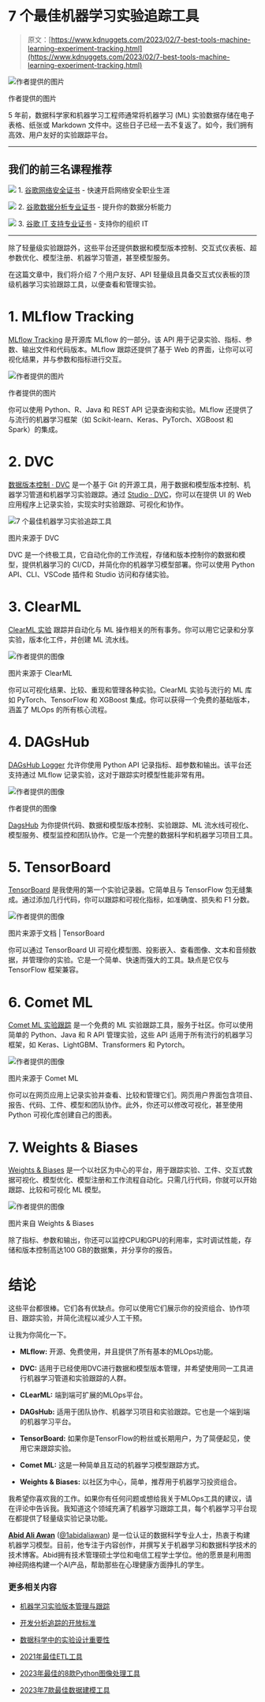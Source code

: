# 7 个最佳机器学习实验追踪工具

> 原文：[https://www.kdnuggets.com/2023/02/7-best-tools-machine-learning-experiment-tracking.html](https://www.kdnuggets.com/2023/02/7-best-tools-machine-learning-experiment-tracking.html)

![作者提供的图片](../Images/5ce6a07f0be2194017defafdb6289885.png)

作者提供的图片

5 年前，数据科学家和机器学习工程师通常将机器学习 (ML) 实验数据存储在电子表格、纸张或 Markdown 文件中。这些日子已经一去不复返了。如今，我们拥有高效、用户友好的实验跟踪平台。

* * *

## 我们的前三名课程推荐

![](../Images/0244c01ba9267c002ef39d4907e0b8fb.png) 1\. [谷歌网络安全证书](https://www.kdnuggets.com/google-cybersecurity) - 快速开启网络安全职业生涯

![](../Images/e225c49c3c91745821c8c0368bf04711.png) 2\. [谷歌数据分析专业证书](https://www.kdnuggets.com/google-data-analytics) - 提升你的数据分析能力

![](../Images/0244c01ba9267c002ef39d4907e0b8fb.png) 3\. [谷歌 IT 支持专业证书](https://www.kdnuggets.com/google-itsupport) - 支持你的组织 IT

* * *

除了轻量级实验跟踪外，这些平台还提供数据和模型版本控制、交互式仪表板、超参数优化、模型注册、机器学习管道，甚至模型服务。

在这篇文章中，我们将介绍 7 个用户友好、API 轻量级且具备交互式仪表板的顶级机器学习实验跟踪工具，以便查看和管理实验。

# 1\. MLflow Tracking

[MLflow Tracking](https://mlflow.org/docs/latest/tracking.html) 是开源库 MLflow 的一部分。该 API 用于记录实验、指标、参数、输出文件和代码版本。MLflow 跟踪还提供了基于 Web 的界面，让你可以可视化结果，并与参数和指标进行交互。

![作者提供的图片](../Images/9455f7b370d03537468311b6e3cd7e1e.png)

作者提供的图片

你可以使用 Python、R、Java 和 REST API 记录查询和实验。MLflow 还提供了与流行的机器学习框架（如 Scikit-learn、Keras、PyTorch、XGBoost 和 Spark）的集成。

# 2\. DVC

[数据版本控制 · DVC](https://dvc.org/) 是一个基于 Git 的开源工具，用于数据和模型版本控制、机器学习管道和机器学习实验跟踪。通过 [Studio · DVC](https://dvc.org/doc/studio)，你可以在提供 UI 的 Web 应用程序上记录实验，实现实时实验跟踪、可视化和协作。

![7 个最佳机器学习实验追踪工具](../Images/1c298af3e1945cc744bd877906fd6dff.png)

图片来源于 DVC

DVC 是一个终极工具，它自动化你的工作流程，存储和版本控制你的数据和模型，提供机器学习的 CI/CD，并简化你的机器学习模型部署。你可以使用 Python API、CLI、VSCode 插件和 Studio 访问和存储实验。

# 3\. ClearML

[ClearML 实验](https://clear.ml/clearml-experiment/) 跟踪并自动化与 ML 操作相关的所有事务。你可以用它记录和分享实验，版本化工件，并创建 ML 流水线。

![作者提供的图像](../Images/b0326ded147fe678e880ff5a9cd950e6.png)

图片来源于 ClearML

你可以可视化结果、比较、重现和管理各种实验。ClearML 实验与流行的 ML 库如 PyTorch、TensorFlow 和 XGBoost 集成。你可以获得一个免费的基础版本，涵盖了 MLOps 的所有核心流程。

# 4\. DAGsHub

[DAGsHub Logger](https://dagshub.com/docs/feature_guide/git_tracking/) 允许你使用 Python API 记录指标、超参数和输出。该平台还支持通过 MLflow 记录实验，这对于跟踪实时模型性能非常有用。

![作者提供的图像](../Images/1ef827818174f6567ea4e0d09fdaf3e3.png)

作者提供的图像

[DagsHub](https://dagshub.com/) 为你提供代码、数据和模型版本控制、实验跟踪、ML 流水线可视化、模型服务、模型监控和团队协作。它是一个完整的数据科学和机器学习项目工具。

# 5\. TensorBoard

[TensorBoard](https://www.tensorflow.org/tensorboard) 是我使用的第一个实验记录器。它简单且与 TensorFlow 包无缝集成。通过添加几行代码，你可以跟踪和可视化指标，如准确度、损失和 F1 分数。

![作者提供的图像](../Images/098f3503436745c0e9aa30c002e7d65b.png)

图片来源于文档 | TensorBoard

你可以通过 TensorBoard UI 可视化模型图、投影嵌入、查看图像、文本和音频数据，并管理你的实验。它是一个简单、快速而强大的工具。缺点是它仅与 TensorFlow 框架兼容。

# 6\. Comet ML

[Comet ML 实验跟踪](https://www.comet.com/site/products/ml-experiment-tracking/) 是一个免费的 ML 实验跟踪工具，服务于社区。你可以使用简单的 Python、Java 和 R API 管理实验，这些 API 适用于所有流行的机器学习框架，如 Keras、LightGBM、Transformers 和 Pytorch。

![作者提供的图像](../Images/9750b8390ff33219a3e47be0c011e605.png)

图片来源于 Comet ML

你可以在网页应用上记录实验并查看、比较和管理它们。网页用户界面包含项目、报告、代码、工件、模型和团队协作。此外，你还可以修改可视化，甚至使用 Python 可视化库创建自己的图表。

# 7\. Weights & Biases

[Weights & Biases](https://wandb.ai/site/experiment-tracking) 是一个以社区为中心的平台，用于跟踪实验、工件、交互式数据可视化、模型优化、模型注册和工作流程自动化。只需几行代码，你就可以开始跟踪、比较和可视化 ML 模型。

![作者提供的图像](../Images/8326e571920d5c318b2724584b75eca3.png)

图片来自 Weights & Biases

除了指标、参数和输出，你还可以监控CPU和GPU的利用率，实时调试性能，存储和版本控制高达100 GB的数据集，并分享你的报告。

# 结论

这些平台都很棒。它们各有优缺点。你可以使用它们展示你的投资组合、协作项目、跟踪实验，并简化流程以减少人工干预。

让我为你简化一下。

+   **MLflow:** 开源、免费使用，并且提供了所有基本的MLOps功能。

+   **DVC:** 适用于已经使用DVC进行数据和模型版本管理，并希望使用同一工具进行机器学习管道和实验跟踪的人群。

+   **CLearML:** 端到端可扩展的MLOps平台。

+   **DAGsHub:** 适用于团队协作、机器学习项目和实验跟踪。它也是一个端到端的机器学习平台。

+   **TensorBoard:** 如果你是TensorFlow的粉丝或长期用户，为了简便起见，使用它来跟踪实验。

+   **Comet ML:** 这是一种简单且互动的机器学习模型跟踪方式。

+   **Weights & Biases:** 以社区为中心，简单，推荐用于机器学习投资组合。

我希望你喜欢我的工作。如果你有任何问题或想给我关于MLOps工具的建议，请在评论中告诉我。我知道这个领域充满了机器学习跟踪工具，每个机器学习平台现在都提供了轻量级实验记录功能。

**[Abid Ali Awan](https://www.polywork.com/kingabzpro)** ([@1abidaliawan](https://twitter.com/1abidaliawan)) 是一位认证的数据科学专业人士，热衷于构建机器学习模型。目前，他专注于内容创作，并撰写关于机器学习和数据科学技术的技术博客。Abid拥有技术管理硕士学位和电信工程学士学位。他的愿景是利用图神经网络构建一个AI产品，帮助那些在心理健康方面挣扎的学生。

### 更多相关内容

+   [机器学习实验版本管理与跟踪](https://www.kdnuggets.com/2021/12/versioning-machine-learning-experiments-tracking.html)

+   [开发分析追踪的开放标准](https://www.kdnuggets.com/2022/07/developing-open-standard-analytics-tracking.html)

+   [数据科学中的实验设计重要性](https://www.kdnuggets.com/2022/08/importance-experiment-design-data-science.html)

+   [2021年最佳ETL工具](https://www.kdnuggets.com/2021/12/mozart-best-etl-tools-2021.html)

+   [2023年最佳的8款Python图像处理工具](https://www.kdnuggets.com/2022/11/8-best-python-image-manipulation-tools.html)

+   [2023年7款最佳数据建模工具](https://www.kdnuggets.com/2023/03/list-7-best-data-modeling-tools-2023.html)
